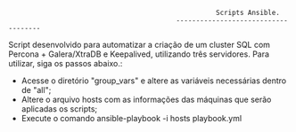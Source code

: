                                                         Scripts Ansible.
                                              ------------------------------------
                                              
Script desenvolvido para automatizar a criação de um cluster SQL com Percona + Galera/XtraDB e Keepalived, utilizando três servidores. Para utilizar, siga os passos abaixo.:

* Acesse o diretório "group_vars" e altere as variáveis necessárias dentro de "all";
* Altere o arquivo hosts com as informações das máquinas que serão aplicadas os scripts;
* Execute o comando ansible-playbook -i hosts playbook.yml
